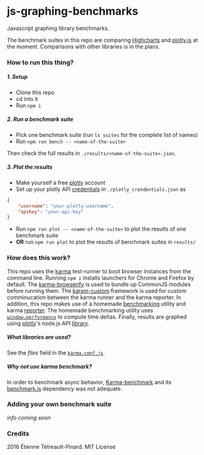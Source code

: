 # js-graphing-benchmarks

Javascript graphing library benchmarks.

The benchmark suites in this repo are comparing
[Highcharts](https://github.com/highcharts/highcharts) and
[plotly.js](https://github.com/plotly/plotly.js) at the moment.
Comparisons with other libraries is in the plans.

### How to run this thing?

##### 1. Setup

- Clone this repo
- cd into it
- Run `npm i`

##### 2. Run a benchmark suite

- Pick one benchmark suite (run `ls suites` for the complete list of names)
- Run `npm run bench -- <name-of-the-suite>`

Then check the full results in `./results/<name-of-the-suite>.json`.

##### 3. Plot the results

- Make yourself a free [plotly](https://plot.ly/) account
- Set up your plotly API [credentials](https://plot.ly/settings/api/) in
  `./plotly_crendentials.json` as

```json
{
    "username": "your-plotly-username",
    "apiKey": "your-api-key"
}
```

- Run `npm run plot -- <name-of-the-suite>` to plot the results of one benchmark
  suite
- **OR** run `npm run plot` to plot the results of benchmark suites in `results/`


### How does this work?

This repo uses the [karma](https://github.com/karma-runner/karma) test-runner to
boot browser instances from the command line. Running `npm i` installs launchers
for Chrome and Firefox by default.  The
[karma-browserify](https://github.com/nikku/karma-browserify) is used to bundle
up CommonJS modules before running them. The
[karam-custom](https://github.com/AlexisTessier/karma-custom) framework is used
for custom comminucation between the karma runner and the karma reporter.
In addition, this repo makes use of a homemade
[benchmarking](https://github.com/etpinard/js-graphing-benchmarks/blob/master/lib/bench.js)
utility and karma
[reporter](https://github.com/etpinard/js-graphing-benchmarks/blob/master/lib/report.js).
The homemade benchmarking utility uses
[`window.performance`](https://developer.mozilla.org/en-US/docs/Web/API/Window/performance)
to compute time deltas.
Finally, results are graphed using [plotly](https://plot.ly/)'s node.js API
[library](https://github.com/plotly/plotly-nodejs).

##### What libraries are used?

See the *files* field in the
[`karma.conf.js`](https://github.com/etpinard/js-graphing-benchmarks/blob/master/karma.conf.js).

##### Why not use karma benchmark?

In order to benchmark async behavior,
[Karma-benchmark](https://github.com/JamieMason/karma-benchmark) and its
[benchmark.js](https://github.com/bestiejs/benchmark.js) dependency was not
adequate.


### Adding your own benchmark suite

*info coming soon*

### Credits

2016 Étienne Tétreault-Pinard. MIT License
